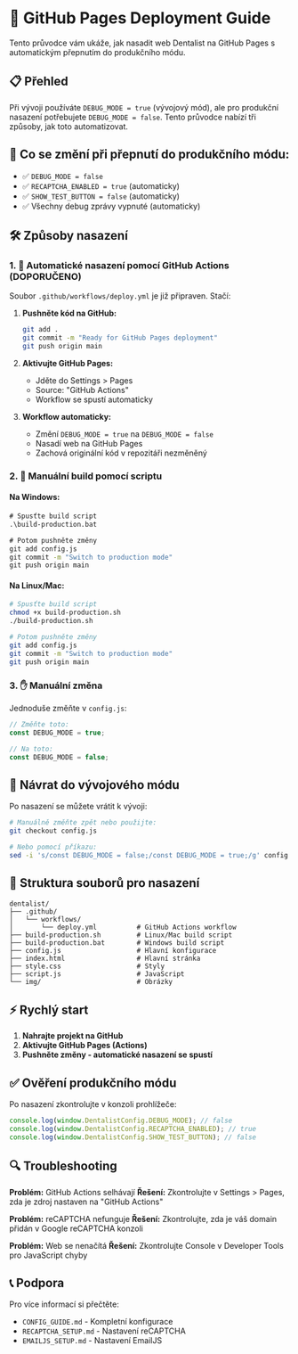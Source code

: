 # 🚀 GitHub Pages Deployment Guide

Tento průvodce vám ukáže, jak nasadit web Dentalist na GitHub Pages s automatickým přepnutím do produkčního módu.

## 📋 Přehled

Při vývoji používáte `DEBUG_MODE = true` (vývojový mód), ale pro produkční nasazení potřebujete `DEBUG_MODE = false`. Tento průvodce nabízí tři způsoby, jak toto automatizovat.

## 🎯 Co se změní při přepnutí do produkčního módu:

- ✅ `DEBUG_MODE = false`
- ✅ `RECAPTCHA_ENABLED = true` (automaticky)
- ✅ `SHOW_TEST_BUTTON = false` (automaticky)
- ✅ Všechny debug zprávy vypnuté (automaticky)

## 🛠️ Způsoby nasazení

### 1. 🤖 Automatické nasazení pomocí GitHub Actions (DOPORUČENO)

Soubor `.github/workflows/deploy.yml` je již připraven. Stačí:

1. **Pushněte kód na GitHub:**
   ```bash
   git add .
   git commit -m "Ready for GitHub Pages deployment"
   git push origin main
   ```

2. **Aktivujte GitHub Pages:**
   - Jděte do Settings > Pages
   - Source: "GitHub Actions"
   - Workflow se spustí automaticky

3. **Workflow automaticky:**
   - Změní `DEBUG_MODE = true` na `DEBUG_MODE = false`
   - Nasadí web na GitHub Pages
   - Zachová originální kód v repozitáři nezměněný

### 2. 🔧 Manuální build pomocí scriptu

#### Na Windows:
```cmd
# Spusťte build script
.\build-production.bat

# Potom pushněte změny
git add config.js
git commit -m "Switch to production mode"
git push origin main
```

#### Na Linux/Mac:
```bash
# Spusťte build script
chmod +x build-production.sh
./build-production.sh

# Potom pushněte změny
git add config.js
git commit -m "Switch to production mode"
git push origin main
```

### 3. ✋ Manuální změna

Jednoduše změňte v `config.js`:
```javascript
// Změňte toto:
const DEBUG_MODE = true;

// Na toto:
const DEBUG_MODE = false;
```

## 🔄 Návrat do vývojového módu

Po nasazení se můžete vrátit k vývoji:

```bash
# Manuálně změňte zpět nebo použijte:
git checkout config.js

# Nebo pomocí příkazu:
sed -i 's/const DEBUG_MODE = false;/const DEBUG_MODE = true;/g' config.js
```

## 📁 Struktura souborů pro nasazení

```
dentalist/
├── .github/
│   └── workflows/
│       └── deploy.yml          # GitHub Actions workflow
├── build-production.sh         # Linux/Mac build script
├── build-production.bat        # Windows build script
├── config.js                   # Hlavní konfigurace
├── index.html                  # Hlavní stránka
├── style.css                   # Styly
├── script.js                   # JavaScript
└── img/                        # Obrázky
```

## ⚡ Rychlý start

1. **Nahrajte projekt na GitHub**
2. **Aktivujte GitHub Pages (Actions)**
3. **Pushněte změny - automatické nasazení se spustí**

## ✅ Ověření produkčního módu

Po nasazení zkontrolujte v konzoli prohlížeče:
```javascript
console.log(window.DentalistConfig.DEBUG_MODE); // false
console.log(window.DentalistConfig.RECAPTCHA_ENABLED); // true
console.log(window.DentalistConfig.SHOW_TEST_BUTTON); // false
```

## 🔍 Troubleshooting

**Problém:** GitHub Actions selhávají
**Řešení:** Zkontrolujte v Settings > Pages, zda je zdroj nastaven na "GitHub Actions"

**Problém:** reCAPTCHA nefunguje
**Řešení:** Zkontrolujte, zda je váš domain přidán v Google reCAPTCHA konzoli

**Problém:** Web se nenačítá
**Řešení:** Zkontrolujte Console v Developer Tools pro JavaScript chyby

## 📞 Podpora

Pro více informací si přečtěte:
- `CONFIG_GUIDE.md` - Kompletní konfigurace
- `RECAPTCHA_SETUP.md` - Nastavení reCAPTCHA
- `EMAILJS_SETUP.md` - Nastavení EmailJS
